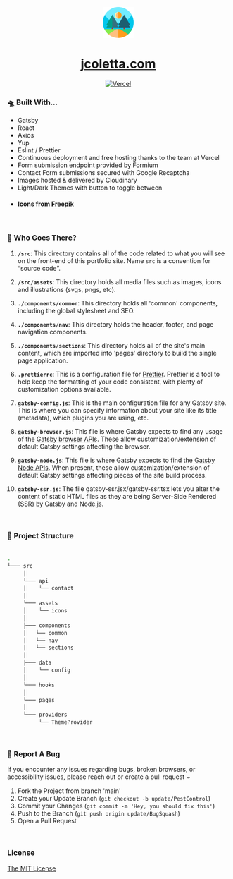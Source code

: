 <p align="center">
  <img alt="JC" src="src/assets/icons/icon.png" width="70" />
</p>

<h1 align="center">
  <a href="https://www.jcoletta.com">
    jcoletta.com
  </a>
</h1>

<a href="https://jcoletta.vercel.app" align="center">

![Vercel](https://img.shields.io/static/v1?label=Deployed%20with&message=Vercel&color=lightyellow)

</a>

### 🛸 Built With...

- Gatsby
- React
- Axios
- Yup
- Eslint / Prettier
- Continuous deployment and free hosting thanks to the team at <a href="https://vercel.com/" rel="noopener noreferral" style="text-decoration: none;">Vercel</a>
- Form submission endpoint provided by <a href="https://formium.io" rel="noopener noreferral" style="text-decoration: none;">Formium</a>
- Contact Form submissions secured with Google Recaptcha
- Images hosted &amp; delivered by <a href="https://cloudinary.com" rel="noopener noreferral" style="text-decoration: none;">Cloudinary</a>
- Light/Dark Themes with button to toggle between
- #### **Icons from <a href="https://www.freepik.com" title="Freepik" target="_blank">Freepik</a>**
  <br />

### &#x1F9D0; Who Goes There?

1.  **`/src`**: This directory contains all of the code related to what you will see on the front-end of this portfolio site. Name `src` is a convention for “source code”.

2.  **`/src/assets`**: This directory holds all media files such as images, icons and illustrations (svgs, pngs, etc).

3.  **`./components/common`**: This directory holds all 'common' components, including the global stylesheet and SEO.

4.  **`./components/nav`**: This directory holds the header, footer, and page navigation components.

5.  **`./components/sections`**: This directory holds all of the site's main content, which are imported into 'pages' directory to build the single page application.

6.  **`.prettierrc`**: This is a configuration file for [Prettier](https://prettier.io/). Prettier is a tool to help keep the formatting of your code consistent, with plenty of customization options available.

7.  **`gatsby-config.js`**: This is the main configuration file for any Gatsby site. This is where you can specify information about your site like its title (metadata), which plugins you are using, etc.

8.  **`gatsby-browser.js`**: This file is where Gatsby expects to find any usage of the [Gatsby browser APIs](https://www.gatsbyjs.com/docs/reference/config-files/gatsby-browser/). These allow customization/extension of default Gatsby settings affecting the browser.

9. **`gatsby-node.js`**: This file is where Gatsby expects to find the [Gatsby Node APIs](https://www.gatsbyjs.com/docs/reference/config-files/gatsby-node/). When present, these allow customization/extension of default Gatsby settings affecting pieces of the site build process.

10. **`gatsby-ssr.js`**: The file gatsby-ssr.jsx/gatsby-ssr.tsx lets you alter the content of static HTML files as they are being Server-Side Rendered (SSR) by Gatsby and Node.js.

<br />

### 🌳 Project Structure

```bash

.
└─── src
     │
     └─── api
     │    └── contact
     │
     └─── assets
     │    └── icons
     │
     ├─── components
     │   └── common
     │   └── nav
     │   └── sections
     │
     ├─── data
     │    └── config
     │
     └─── hooks
     │
     └─── pages
     │
     └─── providers
          └── ThemeProvider


```

<br />

### 🐛 Report A Bug

If you encounter any issues regarding bugs, broken browsers, or accessibility issues, please reach out or create a pull request &smile;

1. Fork the Project from branch 'main'
2. Create your Update Branch (`git checkout -b update/PestControl`)
3. Commit your Changes (`git commit -m 'Hey, you should fix this'`)
4. Push to the Branch (`git push origin update/BugSquash`)
5. Open a Pull Request

<br />

### License

[The MIT License](https://www.mit.edu/~amini/LICENSE.md)
